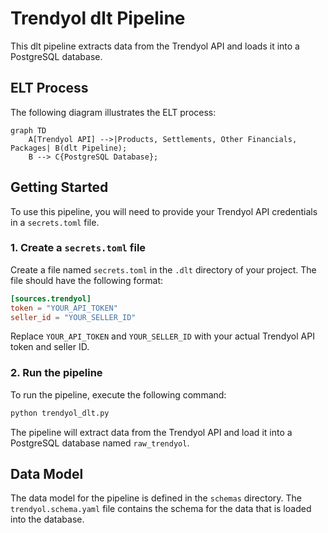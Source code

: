 # Trendyol dlt Pipeline

This dlt pipeline extracts data from the Trendyol API and loads it into a PostgreSQL database.

## ELT Process

The following diagram illustrates the ELT process:

```mermaid
graph TD
    A[Trendyol API] -->|Products, Settlements, Other Financials, Packages| B(dlt Pipeline);
    B --> C{PostgreSQL Database};
```

## Getting Started

To use this pipeline, you will need to provide your Trendyol API credentials in a `secrets.toml` file.

### 1. Create a `secrets.toml` file

Create a file named `secrets.toml` in the `.dlt` directory of your project. The file should have the following format:

```toml
[sources.trendyol]
token = "YOUR_API_TOKEN"
seller_id = "YOUR_SELLER_ID"
```

Replace `YOUR_API_TOKEN` and `YOUR_SELLER_ID` with your actual Trendyol API token and seller ID.

### 2. Run the pipeline

To run the pipeline, execute the following command:

```bash
python trendyol_dlt.py
```

The pipeline will extract data from the Trendyol API and load it into a PostgreSQL database named `raw_trendyol`.

## Data Model

The data model for the pipeline is defined in the `schemas` directory. The `trendyol.schema.yaml` file contains the schema for the data that is loaded into the database.
